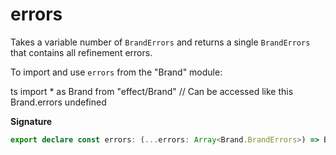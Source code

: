 # errors

Takes a variable number of `BrandErrors` and returns a single `BrandErrors` that contains all refinement errors.

To import and use `errors` from the "Brand" module:

ts
import \* as Brand from "effect/Brand"
// Can be accessed like this
Brand.errors
undefined

**Signature**

```ts
export declare const errors: (...errors: Array<Brand.BrandErrors>) => Brand.BrandErrors
```
